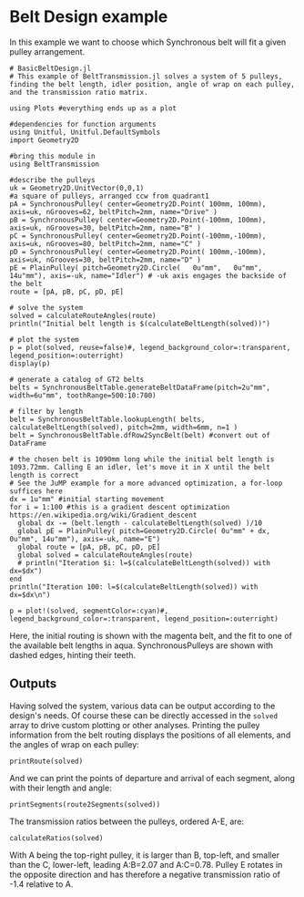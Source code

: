 # Belt Design example
In this example we want to choose which Synchronous belt will fit a given pulley arrangement.

```@example BeltDesignExample;
# BasicBeltDesign.jl
# This example of BeltTransmission.jl solves a system of 5 pulleys, finding the belt length, idler position, angle of wrap on each pulley, and the transmission ratio matrix.

using Plots #everything ends up as a plot

#dependencies for function arguments
using Unitful, Unitful.DefaultSymbols
import Geometry2D

#bring this module in
using BeltTransmission

#describe the pulleys
uk = Geometry2D.UnitVector(0,0,1)
#a square of pulleys, arranged ccw from quadrant1
pA = SynchronousPulley( center=Geometry2D.Point( 100mm, 100mm), axis=uk, nGrooves=62, beltPitch=2mm, name="Drive" )
pB = SynchronousPulley( center=Geometry2D.Point(-100mm, 100mm), axis=uk, nGrooves=30, beltPitch=2mm, name="B" )
pC = SynchronousPulley( center=Geometry2D.Point(-100mm,-100mm), axis=uk, nGrooves=80, beltPitch=2mm, name="C" )
pD = SynchronousPulley( center=Geometry2D.Point( 100mm,-100mm), axis=uk, nGrooves=30, beltPitch=2mm, name="D" )
pE = PlainPulley( pitch=Geometry2D.Circle(   0u"mm",   0u"mm", 14u"mm"), axis=-uk, name="Idler") # -uk axis engages the backside of the belt
route = [pA, pB, pC, pD, pE]

# solve the system
solved = calculateRouteAngles(route)
println("Initial belt length is $(calculateBeltLength(solved))")

# plot the system
p = plot(solved, reuse=false)#, legend_background_color=:transparent, legend_position=:outerright)
display(p)

# generate a catalog of GT2 belts
belts = SynchronousBeltTable.generateBeltDataFrame(pitch=2u"mm", width=6u"mm", toothRange=500:10:700)

# filter by length
belt = SynchronousBeltTable.lookupLength( belts, calculateBeltLength(solved), pitch=2mm, width=6mm, n=1 )
belt = SynchronousBeltTable.dfRow2SyncBelt(belt) #convert out of DataFrame

# the chosen belt is 1090mm long while the initial belt length is 1093.72mm. Calling E an idler, let's move it in X until the belt length is correct
# See the JuMP example for a more advanced optimization, a for-loop suffices here
dx = 1u"mm" #initial starting movement
for i = 1:100 #this is a gradient descent optimization https://en.wikipedia.org/wiki/Gradient_descent
  global dx -= (belt.length - calculateBeltLength(solved) )/10 
  global pE = PlainPulley( pitch=Geometry2D.Circle( 0u"mm" + dx,   0u"mm", 14u"mm"), axis=-uk, name="E") 
  global route = [pA, pB, pC, pD, pE]
  global solved = calculateRouteAngles(route)
  # println("Iteration $i: l=$(calculateBeltLength(solved)) with dx=$dx")
end
println("Iteration 100: l=$(calculateBeltLength(solved)) with dx=$dx\n")
```

```@example BeltDesignExample
p = plot!(solved, segmentColor=:cyan)#, legend_background_color=:transparent, legend_position=:outerright)
```
Here, the initial routing is shown with the magenta belt, and the fit to one of the available belt lengths in aqua.
SynchronousPulleys are shown with dashed edges, hinting their teeth.

## Outputs
Having solved the system, various data can be output according to the design's needs.
Of course these can be directly accessed in the `solved` array to drive custom plotting or other analyses.
Printing the pulley information from the belt routing displays the positions of all elements, and the angles of wrap on each pulley:

```@example BeltDesignExample
printRoute(solved)
```

And we can print the points of departure and arrival of each segment, along with their length and angle:
```@example BeltDesignExample
printSegments(route2Segments(solved))
```

The transmission ratios between the pulleys, ordered A-E, are:
```@example BeltDesignExample
calculateRatios(solved)
```
With A being the top-right pulley, it is larger than B, top-left, and smaller than the C, lower-left, leading A:B=2.07 and A:C=0.78.
Pulley E rotates in the opposite direction and has therefore a negative transmission ratio of -1.4 relative to A.